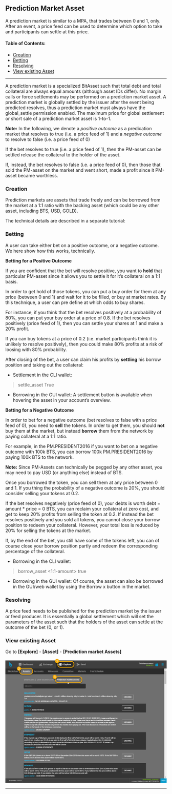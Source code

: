 ## Prediction Market Asset

A prediction market is similar to a MPA, that trades between 0 and 1, only. After an event, a price feed can be used to determine which option to take and participants can settle at this price.

#### Table of Contents:
- [Creation](../assets/prediction_market_asset.md#creation)
- [Betting](../assets/prediction_market_asset.md#betting)
- [Resolving](../assets/prediction_market_asset.md#resolving)
- [View existing Asset](../assets/prediction_market_asset.md#view-existing-asset)

***

A prediction market is a specialized BitAsset such that total debt and total collateral are always equal amounts (although asset IDs differ). No margin calls or force settlements may be performed on a prediction market asset. A prediction market is globally settled by the issuer after the event being predicted resolves, thus a prediction market must always have the global_settle permission enabled. The maximum price for global settlement or short sale of a prediction market asset is 1-to-1.

**Note:** In the following, we denote a *positive outcome* as a predication market that resolves to true (i.e. a price feed of 1) and a *negative outcome* to resolve to false (i.e. a price feed of 0)

If the bet resolves to true (i.e. a price feed of 1), then the PM-asset can be settled release the collateral to the holder of the asset.

If, instead, the bet resolves to false (i.e. a price feed of 0), then those that sold the PM-asset on the market and went short, made a profit since it PM-asset became worthless.


### Creation

Prediction markets are assets that trade freely and can be borrowed from the market at a 1:1 ratio with the backing asset (which could be any other asset, including BTS, USD, GOLD).

The technical details are described in a separate tutorial:


### Betting

A user can take either bet on a positive outcome, or a negative outcome. We here show how this works, technically.

**Betting for a Positive Outcome**

If you are confident that the bet will resolve positive, you want to **hold** that particular PM-asset since it allows you to settle it for it’s collateral on a 1:1 basis.

In order to get hold of those tokens, you can put a buy order for them at any price (between 0 and 1) and wait for it to be filled, or buy at market rates. By this technique, a user can pre define at which odds to buy shares.

For instance, if you think that the bet resolves positively at a probability of 80%, you can put your buy order at a price of 0.8. If the bet resolves positively (price feed of 1), then you can settle your shares at 1 and make a 20% profit.

If you can buy tokens at a price of 0.2 (i.e. market participants think it is unlikely to resolve positively), then you could make 80% profits at a risk of loosing with 80% probability.

After closing of the bet, a user can claim his profits by **settling** his borrow position and taking out the collateral:

 - Settlement in the CLI wallet:

 > settle_asset <account> <amount> <symbol> True

 - Borrowing in the GUI wallet: A settlement button is available when hovering the asset in your account’s overview.

**Betting for a Negative Outcome**

In order to bet for a negative outcome (bet resolves to false with a price feed of 0), you need to **sell** the tokens. In order to get them, you should **not** buy them at the market, but instead **borrow** them from the network by paying collateral at a 1:1 ratio.

For example, in the PM.PRESIDENT2016 if you want to bet on a negative outcome with 100k BTS, you can borrow 100k PM.PRESIDENT2016 by paying 100k BTS to the network.

**Note:** Since PM-Assets can technically be pegged by any other asset, you may need to pay USD (or anything else) instead of BTS.

Once you borrowed the token, you can sell them at any price between 0 and 1. If you thing the probability of a negative outcome is 20%, you should consider selling your tokens at 0.2.

If the bet resolves negatively (price feed of 0), your debts is worth debt = amount * price = 0 BTS, you can reclaim your collateral at zero cost, and get to keep 20% profits from selling the token at 0.2. If instead the bet resolves positively and you sold all tokens, you cannot close your borrow position to redeem your collateral. However, your total loss is reduced by 20% for selling the tokens at the market.

If, by the end of the bet, you still have some of the tokens left, you can of course close your borrow position partly and redeem the corresponding percentage of the collateral.

- Borrowing in the CLI wallet:

> borrow_asset <account> <amount> <PMsymbol> <1:1-amount> true

- Borrowing in the GUI wallet: Of course, the asset can also be borrowed in the GUI/web wallet by using the Borrow x button in the market.



### Resolving

A price feed needs to be published for the prediction market by the issuer or feed producer. It is essentially a global settlement which will set the parameters of the asset such that the holders of the asset can settle at the outcome of the bet (0, or 1). 

### View existing Asset 
		
Go to **[Explore]** - **[Asset]** - **[Prediction market Assets]**

<p align="center">
  <img src="/bbf/images/asset-prediction.png" width="600" title="Asset">
</p>
		

***
